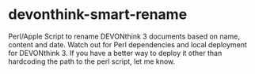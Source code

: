 # devonthink-smart-rename
Perl/Apple Script to rename DEVONthink 3 documents based on name, content and date. Watch out for Perl dependencies and local deployment for DEVONthink 3. If you have a better way to deploy it other than hardcoding the path to the perl script, let me know.
